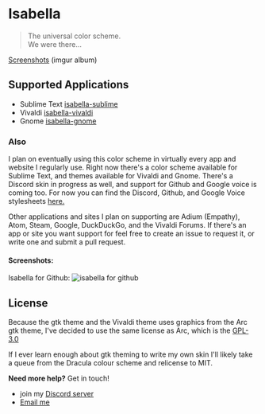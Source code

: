 # Isabella
> The universal color scheme.  
> We were there...

[Screenshots](https://imgur.com/a/p7yC7B7) (imgur album)

## Supported Applications
- Sublime Text [isabella-sublime](https://github.com/Tiamarth/isabella-sublime)
- Vivaldi [isabella-vivaldi](https://github.com/Tiamarth/isabella-vivaldi)
- Gnome [isabella-gnome](https://github.com/Tiamarth/isabella-gnome)

### Also

I plan on eventually using this color scheme in virtually every app and website I regularly use. Right now there's a color scheme available for Sublime Text, and themes available for Vivaldi and Gnome. There's a Discord skin in progress as well, and support for Github and Google voice is coming too. For now you can find the Discord, Github, and Google Voice stylesheets [here.](https://github.com/Tiamarth/Isabella/tree/master/userstyles)

Other applications and sites I plan on supporting are Adium (Empathy), Atom, Steam, Google, DuckDuckGo, and the Vivaldi Forums. If there's an app or site you want support for feel free to create an issue to request it, or write one and submit a pull request.

#### Screenshots:
Isabella for Github:
![isabella for github](https://cdn.discordapp.com/attachments/404363644453912577/571985761780498455/unknown.png)

## License
Because the gtk theme and the Vivaldi theme uses graphics from the Arc gtk theme, I've decided to use the same license as Arc, which is the [GPL-3.0](./LICENSE)

If I ever learn enough about gtk theming to write my own skin I'll likely take a queue from the Dracula colour scheme and relicense to MIT.

**Need more help?** Get in touch!
- join my [Discord server](https://discord.gg/ZfDP2ZV)
- [Email me](mailto:jontiamac@gmail.com)

